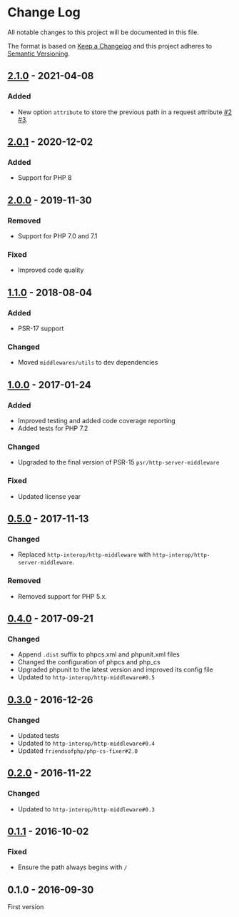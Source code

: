# Change Log

All notable changes to this project will be documented in this file.

The format is based on [Keep a Changelog](http://keepachangelog.com/)
and this project adheres to [Semantic Versioning](http://semver.org/).

## [2.1.0] - 2021-04-08
### Added
- New option `attribute` to store the previous path in a request attribute [#2] [#3].

## [2.0.1] - 2020-12-02
### Added
- Support for PHP 8

## [2.0.0] - 2019-11-30
### Removed
- Support for PHP 7.0 and 7.1

### Fixed
- Improved code quality

## [1.1.0] - 2018-08-04
### Added
- PSR-17 support

### Changed
- Moved `middlewares/utils` to dev dependencies

## [1.0.0] - 2017-01-24
### Added
- Improved testing and added code coverage reporting
- Added tests for PHP 7.2

### Changed
- Upgraded to the final version of PSR-15 `psr/http-server-middleware`

### Fixed
- Updated license year

## [0.5.0] - 2017-11-13
### Changed
- Replaced `http-interop/http-middleware` with  `http-interop/http-server-middleware`.

### Removed
- Removed support for PHP 5.x.

## [0.4.0] - 2017-09-21
### Changed
- Append `.dist` suffix to phpcs.xml and phpunit.xml files
- Changed the configuration of phpcs and php_cs
- Upgraded phpunit to the latest version and improved its config file
- Updated to `http-interop/http-middleware#0.5`

## [0.3.0] - 2016-12-26
### Changed
- Updated tests
- Updated to `http-interop/http-middleware#0.4`
- Updated `friendsofphp/php-cs-fixer#2.0`

## [0.2.0] - 2016-11-22
### Changed
- Updated to `http-interop/http-middleware#0.3`

## [0.1.1] - 2016-10-02
### Fixed
- Ensure the path always begins with `/`

## 0.1.0 - 2016-09-30
First version

[#2]: https://github.com/middlewares/base-path/issues/2
[#3]: https://github.com/middlewares/base-path/issues/3

[2.1.0]: https://github.com/middlewares/base-path/compare/v2.0.1...v2.1.0
[2.0.1]: https://github.com/middlewares/base-path/compare/v2.0.0...v2.0.1
[2.0.0]: https://github.com/middlewares/base-path/compare/v1.1.0...v2.0.0
[1.1.0]: https://github.com/middlewares/base-path/compare/v1.0.0...v1.1.0
[1.0.0]: https://github.com/middlewares/base-path/compare/v0.5.0...v1.0.0
[0.5.0]: https://github.com/middlewares/base-path/compare/v0.4.0...v0.5.0
[0.4.0]: https://github.com/middlewares/base-path/compare/v0.3.0...v0.4.0
[0.3.0]: https://github.com/middlewares/base-path/compare/v0.2.0...v0.3.0
[0.2.0]: https://github.com/middlewares/base-path/compare/v0.1.1...v0.2.0
[0.1.1]: https://github.com/middlewares/base-path/compare/v0.1.0...v0.1.1
